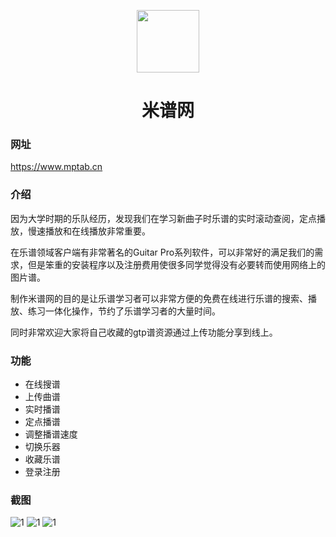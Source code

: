 <p align="center">
  <img width="100px" align="center" src="http://www.ricofishing.com/img/neatmusicicon.png">
  </p>
<h1 align="center">米谱网</h1>
  
### 网址
https://www.mptab.cn

### 介绍
因为大学时期的乐队经历，发现我们在学习新曲子时乐谱的实时滚动查阅，定点播放，慢速播放和在线播放非常重要。

在乐谱领域客户端有非常著名的Guitar Pro系列软件，可以非常好的满足我们的需求，但是笨重的安装程序以及注册费用使很多同学觉得没有必要转而使用网络上的图片谱。

制作米谱网的目的是让乐谱学习者可以非常方便的免费在线进行乐谱的搜索、播放、练习一体化操作，节约了乐谱学习者的大量时间。

同时非常欢迎大家将自己收藏的gtp谱资源通过上传功能分享到线上。

### 功能
- 在线搜谱
- 上传曲谱
- 实时播谱
- 定点播谱
- 调整播谱速度
- 切换乐器
- 收藏乐谱
- 登录注册

### 截图
![1](https://ricardocao-biker.github.io/IMGS/mp1.jpg)
![1](https://ricardocao-biker.github.io/IMGS/mp2.jpg)
![1](https://ricardocao-biker.github.io/IMGS/mp3.jpg)
